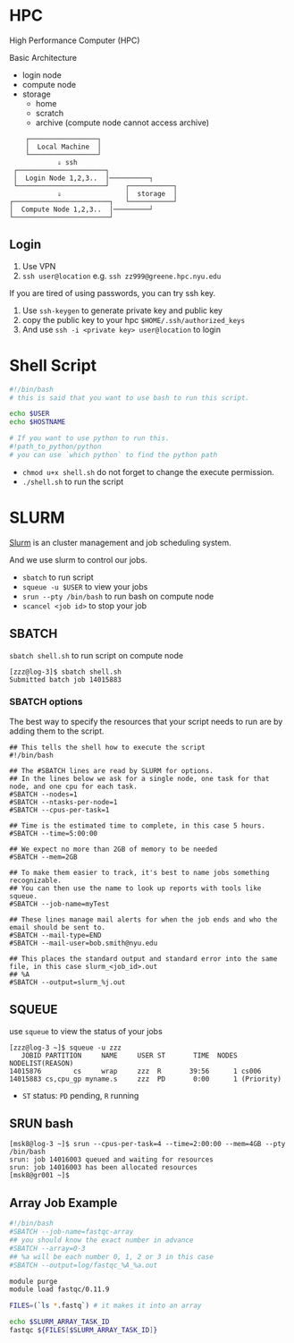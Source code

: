 # HPC

High Performance Computer (HPC)

Basic Architecture

- login node
- compute node
- storage
  - home
  - scratch
  - archive (compute node cannot access archive)

```
    ┌─────────────────┐
    │  Local Machine  │
    └─────────────────┘
            ⇓ ssh
 ┌──────────────────────┐
 │  Login Node 1,2,3..  │──────────┐
 └──────────────────────┘    ┌───────────┐
            ⇓                │  storage  │
┌────────────────────────┐   └───────────┘
│  Compute Node 1,2,3..  │─────────┘
└────────────────────────┘
```

## Login

1. Use VPN
2. `ssh user@location` e.g. `ssh zz999@greene.hpc.nyu.edu`

If you are tired of using passwords, you can try ssh key.

1. Use `ssh-keygen` to generate private key and public key
2. copy the public key to your hpc `$HOME/.ssh/authorized_keys`
3. And use `ssh -i <private key> user@location` to login

# Shell Script

```bash
#!/bin/bash
# this is said that you want to use bash to run this script.

echo $USER
echo $HOSTNAME

# If you want to use python to run this.
#!path_to_python/python
# you can use `which python` to find the python path
```

- `chmod u+x shell.sh` do not forget to change the execute permission.
- `./shell.sh` to run the script

# SLURM

[Slurm](https://slurm.schedmd.com/overview.html) is an cluster management and job scheduling system.

And we use slurm to control our jobs.

- `sbatch` to run script
- `squeue -u $USER` to view your jobs
- `srun --pty /bin/bash` to run bash on compute node
- `scancel <job id>` to stop your job

## SBATCH

`sbatch shell.sh` to run script on compute node

```
[zzz@log-3]$ sbatch shell.sh
Submitted batch job 14015883
```

### SBATCH options

The best way to specify the resources that your script needs to run are by adding them to the script.

```
## This tells the shell how to execute the script
#!/bin/bash

## The #SBATCH lines are read by SLURM for options. 
## In the lines below we ask for a single node, one task for that node, and one cpu for each task. 
#SBATCH --nodes=1
#SBATCH --ntasks-per-node=1
#SBATCH --cpus-per-task=1

## Time is the estimated time to complete, in this case 5 hours.
#SBATCH --time=5:00:00

## We expect no more than 2GB of memory to be needed
#SBATCH --mem=2GB

## To make them easier to track, it's best to name jobs something recognizable. 
## You can then use the name to look up reports with tools like squeue.
#SBATCH --job-name=myTest

## These lines manage mail alerts for when the job ends and who the email should be sent to. 
#SBATCH --mail-type=END
#SBATCH --mail-user=bob.smith@nyu.edu

## This places the standard output and standard error into the same file, in this case slurm_<job_id>.out 
## %A 
#SBATCH --output=slurm_%j.out
```

## SQUEUE

use `squeue` to view the status of your jobs

```
[zzz@log-3 ~]$ squeue -u zzz
   JOBID PARTITION     NAME     USER ST       TIME  NODES NODELIST(REASON)
14015876        cs     wrap     zzz  R       39:56      1 cs006
14015883 cs,cpu_gp myname.s     zzz  PD       0:00      1 (Priority)
```

- `ST` status: `PD` pending, `R` running

## SRUN bash

```
[msk8@log-3 ~]$ srun --cpus-per-task=4 --time=2:00:00 --mem=4GB --pty /bin/bash
srun: job 14016003 queued and waiting for resources
srun: job 14016003 has been allocated resources
[msk8@gr001 ~]$
```

## Array Job Example

```bash
#!/bin/bash
#SBATCH --job-name=fastqc-array
## you should know the exact number in advance
#SBATCH --array=0-3
## %a will be each number 0, 1, 2 or 3 in this case
#SBATCH --output=log/fastqc_%A_%a.out

module purge
module load fastqc/0.11.9

FILES=(`ls *.fastq`) # it makes it into an array

echo $SLURM_ARRAY_TASK_ID
fastqc ${FILES[$SLURM_ARRAY_TASK_ID]}
```
